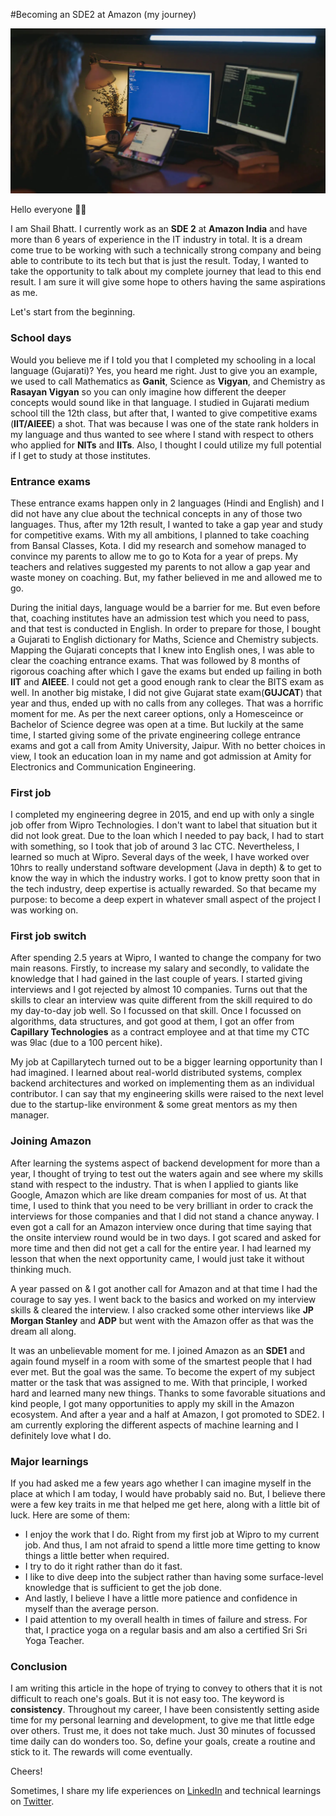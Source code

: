 #Becoming an SDE2 at Amazon (my journey)

![](./my_journey/my_journey.webp)

Hello everyone 👋🏻

I am Shail Bhatt. I currently work as an **SDE 2** at **Amazon India** and have more than 6 years of experience in the IT industry in total. It is a dream come true to be working with such a technically strong company and being able to contribute to its tech but that is just the result. Today, I wanted to take the opportunity to talk about my complete journey that lead to this end result. I am sure it will give some hope to others having the same aspirations as me. 

Let's start from the beginning.

### School days
Would you believe me if I told you that I completed my schooling in a local language (Gujarati)? Yes, you heard me right. Just to give you an example, we used to call Mathematics as **Ganit**, Science as **Vigyan**, and Chemistry as **Rasayan Vigyan** so you can only imagine how different the deeper concepts would sound like in that language. I studied in Gujarati medium school till the 12th class, but after that, I wanted to give competitive exams (**IIT/AIEEE**) a shot. That was because I was one of the state rank holders in my language and thus wanted to see where I stand with respect to others who applied for **NITs** and **IITs**. Also, I thought I could utilize my full potential if I get to study at those institutes. 

### Entrance exams
These entrance exams happen only in 2 languages (Hindi and English) and I did not have any clue about the technical concepts in any of those two languages. Thus, after my 12th result, I wanted to take a gap year and study for competitive exams. With my all ambitions, I planned to take coaching from Bansal Classes, Kota. I did my research and somehow managed to convince my parents to allow me to go to Kota for a year of preps. My teachers and relatives suggested my parents to not allow a gap year and waste money on coaching. But, my father believed in me and allowed me to go. 

During the initial days, language would be a barrier for me. But even before that, coaching institutes have an admission test which you need to pass, and that test is conducted in English. In order to prepare for those, I bought a Gujarati to English dictionary for Maths, Science and Chemistry subjects. Mapping the Gujarati concepts that I knew into English ones, I was able to clear the coaching entrance exams. That was followed by 8 months of rigorous coaching after which I gave the exams but ended up failing in 
 both **IIT** and **AIEEE**. I could not get a good enough rank to clear the BITS exam as well. In another big mistake, I did not give Gujarat state exam(**GUJCAT**) that year and thus, ended up with no calls from any colleges. That was a horrific moment for me. As per the next career options, only a Homesceince or Bachelor of Science degree was open at a time. But luckily at the same time, I started giving some of the private engineering college entrance exams and got a call from Amity University, Jaipur. With no better choices in view, I took an education loan in my name and got admission at Amity for Electronics and Communication Engineering. 

### First job
I completed my engineering degree in 2015, and end up with only a single job offer from Wipro Technologies. I don't want to label that situation but it did not look great. Due to the loan which I needed to pay back, I had to start with something, so I took that job of around 3 lac CTC. Nevertheless, I learned so much at Wipro. Several days of the week, I have worked over 10hrs to really understand software development (Java in depth) & to get to know the way in which the industry works. I got to know pretty soon that in the tech industry, deep expertise is actually rewarded. So that became my purpose: to become a deep expert in whatever small aspect of the project I was working on. 

### First job switch
After spending 2.5 years at Wipro, I wanted to change the company for two main reasons. Firstly, to increase my salary and secondly, to validate the knowledge that I had gained in the last couple of years. I started giving interviews and I got rejected by almost 10 companies. Turns out that the skills to clear an interview was quite different from the skill required to do my day-to-day job well. So I focussed on that skill. Once I focussed on algorithms, data structures, and got good at them, I got an offer from **Capillary Technologies** as a contract employee and at that time my CTC was 9lac (due to a 100 percent hike). 

My job at Capillarytech turned out to be a bigger learning opportunity than I had imagined. I learned about real-world distributed systems, complex backend architectures and worked on implementing them as an individual contributor. I can say that my engineering skills were raised to the next level due to the startup-like environment & some great mentors as my then manager. 

### Joining Amazon
After learning the systems aspect of backend development for more than a year, I thought of trying to test out the waters again and see where my skills stand with respect to the industry. That is when I applied to giants like Google, Amazon which are like dream companies for most of us. 
At that time, I used to think that you need to be very brilliant in order to crack the interviews for those companies and that I did not stand a chance anyway. I even got a call for an Amazon interview once during that time saying that the onsite interview round would be in two days. I got scared and asked for more time and then did not get a call for the entire year. I had learned my lesson that when the next opportunity came, I would just take it without thinking much. 

A year passed on & I got another call for Amazon and at that time I had the courage to say yes. I went back to the basics and worked on my interview skills & cleared the interview. I also cracked some other interviews like **JP Morgan Stanley** and **ADP** but went with the Amazon offer as that was the dream all along. 

It was an unbelievable moment for me. I joined Amazon as an **SDE1** and again found myself in a room with some of the smartest people that I had ever met. But the goal was the same. To become the expert of my subject matter or the task that was assigned to me.  With that principle, I worked hard and learned many new things.  Thanks to some favorable situations and kind people, I got many opportunities to apply my skill in the Amazon ecosystem. And after a year and a half at Amazon, I got promoted to SDE2. I am currently exploring the different aspects of machine learning and I definitely love what I do. 

### Major learnings
If you had asked me a few years ago whether I can imagine myself in the place at which I am today, I would have probably said no. But, I believe there were a few key traits in me that helped me get here, along with a little bit of luck. Here are some of them:

- I enjoy the work that I do. Right from my first job at Wipro to my current job. And thus, I am not afraid to spend a little more time getting to know things a little better when required. 
- I try to do it right rather than do it fast.
- I like to dive deep into the subject rather than having some surface-level knowledge that is sufficient to get the job done. 
- And lastly, I believe I have a little more patience and confidence in myself than the average person.
- I paid attention to my overall health in times of failure and stress. For that, I practice yoga on a regular basis and am also a certified Sri Sri Yoga Teacher. 

### Conclusion
I am writing this article in the hope of trying to convey to others that it is not difficult to reach one's goals. But it is not easy too. The keyword is **consistency**. Throughout my career, I have been consistently setting aside time for my personal learning and development, to give me that little edge over others. Trust me, it does not take much. Just 30 minutes of focussed time daily can do wonders too. So, define your goals, create a routine and stick to it. The rewards will come eventually. 

Cheers! 

Sometimes, I share my life experiences on [LinkedIn](https://www.linkedin.com/in/shail-b-36557a88) and technical learnings on [Twitter](https://twitter.com/shail_bhattt). 
